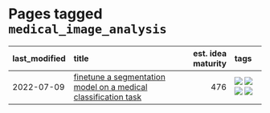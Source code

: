 # Pages tagged `medical_image_analysis`

|last_modified|title|est. idea maturity|tags
|:---|:---|---:|:---|
|2022-07-09|[finetune a segmentation model on a medical classification task](../finetune_a_segmentation_model_on_a_medical_classification_task.md)|476|[![](https://img.shields.io/badge/tag-experimental-1614f8)](../tags/experimental.md) [![](https://img.shields.io/badge/tag-image_processing-fe76cf)](../tags/image_processing.md) [![](https://img.shields.io/badge/tag-medical_image_analysis-467a7)](../tags/medical_image_analysis.md) [![](https://img.shields.io/badge/tag-tooling-9c3a4a)](../tags/tooling.md)|